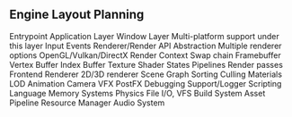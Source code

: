 Engine Layout Planning
----------------------
Entrypoint
Application Layer
Window Layer
    Multi-platform support under this layer
    Input
    Events
Renderer/Render API Abstraction
    Multiple renderer options OpenGL/Vulkan/DirectX
        Render Context
        Swap chain
        Framebuffer
        Vertex Buffer
        Index Buffer
        Texture
        Shader
        States
        Pipelines
        Render passes
    Frontend Renderer
        2D/3D renderer
        Scene Graph
        Sorting
        Culling
        Materials
        LOD
        Animation
        Camera
        VFX
        PostFX
Debugging Support/Logger
Scripting Language
Memory Systems
Physics
File I/O, VFS
Build System
Asset Pipeline
Resource Manager
Audio System




